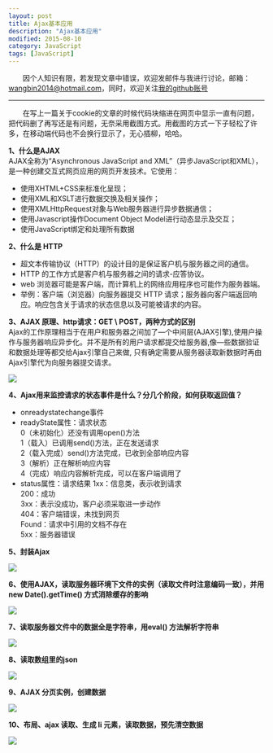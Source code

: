 ```yaml
---
layout: post
title: Ajax基本应用
description: "Ajax基本应用"
modified: 2015-08-10
category: JavaScript
tags: [JavaScript]
---
```


　　因个人知识有限，若发现文章中错误，欢迎发邮件与我进行讨论，邮箱：wangbin2014@hotmail.com，同时，欢迎关注[我的github账号](https://github.com/wangbin2015)                  　　        

***
　　在写上一篇关于cookie的文章的时候代码块缩进在网页中显示一直有问题，把代码删了再写还是有问题，无奈采用截图方式。用截图的方式一下子轻松了许多，在移动端代码也不会换行显示了，无心插柳，哈哈。

**1、什么是AJAX**     
AJAX全称为“Asynchronous JavaScript and XML”（异步JavaScript和XML），是一种创建交互式网页应用的网页开发技术。它使用：
* 使用XHTML+CSS来标准化呈现；
* 使用XML和XSLT进行数据交换及相关操作；
* 使用XMLHttpRequest对象与Web服务器进行异步数据通信； 
* 使用Javascript操作Document Object Model进行动态显示及交互； 
* 使用JavaScript绑定和处理所有数据    

**2、什么是 HTTP**       
* 超文本传输协议（HTTP）的设计目的是保证客户机与服务器之间的通信。     
* HTTP 的工作方式是客户机与服务器之间的请求-应答协议。     
* web 浏览器可能是客户端，而计算机上的网络应用程序也可能作为服务器端。       
* 举例：客户端（浏览器）向服务器提交 HTTP 请求；服务器向客户端返回响应。响应包含关于请求的状态信息以及可能被请求的内容。    

**3、AJAX 原理、http请求：GET \ POST，两种方式的区别**                 
Ajax的工作原理相当于在用户和服务器之间加了—个中间层(AJAX引擎),使用户操作与服务器响应异步化。并不是所有的用户请求都提交给服务器,像—些数据验证和数据处理等都交给Ajax引擎自己来做, 只有确定需要从服务器读取新数据时再由Ajax引擎代为向服务器提交请求。        

![](../images/post/20150810/20150810-7.png)  

**4、Ajax用来监控请求的状态事件是什么？分几个阶段，如何获取返回值？**
* onreadystatechange事件    
* readyState属性：请求状态       
0（未初始化）还没有调用open()方法     
1（载入）已调用send()方法，正在发送请求     
2（载入完成）send()方法完成，已收到全部响应内容    
3（解析）正在解析响应内容     
4（完成）响应内容解析完成，可以在客户端调用了     
* status属性：请求结果
1xx：信息类，表示收到请求     
200：成功       
3xx：表示没成功，客户必须采取进一步动作     
404：客户端错误，未找到网页        
Found：请求中引用的文档不存在     
5xx：服务器错误     

**5、封装Ajax**       

![](../images/post/20150810/20150810-6.png)  

**6、使用AJAX，读取服务器环境下文件的实例（读取文件时注意编码一致），并用 new Date().getTime() 方式消除缓存的影响**

![](../images/post/20150810/20150810-1.png)    

**7、读取服务器文件中的数据全是字符串，用eval() 方法解析字符串**            

![](../images/post/20150810/20150810-2.png)    

**8、读取数组里的json**            

![](../images/post/20150810/20150810-3.png)

**9、AJAX 分页实例，创建数据**     

![](../images/post/20150810/20150810-4.png)

**10、布局、ajax 读取、生成 li 元素，读取数据，预先清空数据**    

![](../images/post/20150810/20150810-5.png)  
